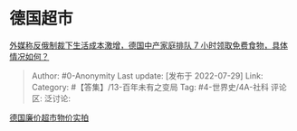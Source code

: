 # 德国超市
[外媒称反俄制裁下生活成本激增，德国中产家庭排队 7 小时领取免费食物，具体情况如何？](https://www.zhihu.com/question/545247174/answer/2598471373)

> Author: #0-Anonymity
> Last update: [发布于 2022-07-29]
> Link:
> Category: #【答集】/13-百年未有之变局
> Tag: #4-世界史/4A-社科
> 评论区:
> 泛讨论:

[德国廉价超市物价实拍](https://link.zhihu.com/?target=https%3A//b23.tv/ah5wAs9)
